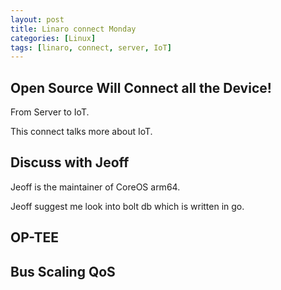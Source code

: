```yaml
---
layout: post
title: Linaro connect Monday
categories: [Linux]
tags: [linaro, connect, server, IoT]
---
```



Open Source Will Connect all the Device!
----------------------------------------

From Server to IoT.

This connect talks more about IoT.

Discuss with Jeoff
-----------------
Jeoff is the maintainer of CoreOS arm64.

Jeoff suggest me look into bolt db which is written in go.

OP-TEE
------

Bus Scaling QoS
---------------

